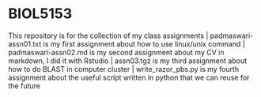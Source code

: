 # BIOL5153
This repository is for the collection of my class assignments |
padmaswari-assn01.txt is my first assignment about how to use linux/unix command |
padmaswari-assn02.md is my second assignment about my CV in markdown, I did it with Rstudio |
assn03.tgz is my third assignment about how to do BLAST in computer cluster |
write_razor_pbs.py is my fourth assignment about the useful script written in python that we can reuse for the future
